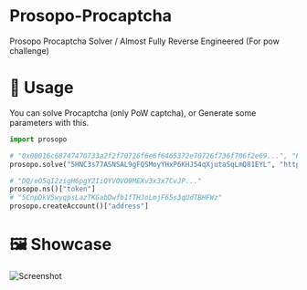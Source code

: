 # Prosopo-Procaptcha
Prosopo Procaptcha Solver / Almost Fully Reverse Engineered (For pow challenge)
# 📘 Usage
You can solve Procaptcha (only PoW captcha), or Generate some parameters with this.
```py
import prosopo

# "0x00016c68747470733a2f2f70726f6e6f6465372e70726f736f706f2e69...", "Failed" or "Unsupported CAPTCHA type"
prosopo.solve("5HNC3s77ASNSAL9gFQSMoyYHxP6KHJ54qXjutaSqLmQ81EYL", "https://hamutan86.pythonanywhere.com/captchademo/prosopo", f"http://your.proxy:1000")

# "DQ/eO5qI2zigH6pgY2IiQYVOVO9MEXv3x3x7CvJP..."
prosopo.ns()["token"]
# "5CnpDkV5wyqpsLazTKGabDwfb1fTHJoLmjF65s3qUdTBHFWz"
prosopo.createAccount()["address"]
```
# 🖼️ Showcase
![Screenshot](https://github.com/hemusuku86/prosopo-procaptcha/blob/main/%E3%82%B9%E3%82%AF%E3%83%AA%E3%83%BC%E3%83%B3%E3%82%B7%E3%83%A7%E3%83%83%E3%83%88%202025-07-06%20190919.png?raw=true)
